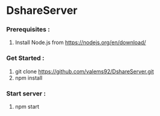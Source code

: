 # DshareServer

### Prerequisites :
1. Install Node.js from https://nodejs.org/en/download/

### Get Started :
1. git clone https://github.com/valems92/DshareServer.git
2. npm install

### Start server :
1. npm start 
